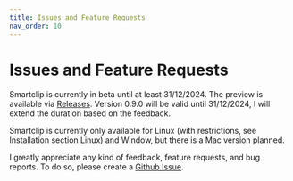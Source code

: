 ```yaml
---
title: Issues and Feature Requests
nav_order: 10
---
```

# Issues and Feature Requests

Smartclip is currently in beta until at least 31/12/2024. The preview is available via [Releases](https://github.com/muelphil/smartclip/releases/new). Version 0.9.0 will be valid until 31/12/2024, I will extend the duration based on the feedback.

Smartclip is currently only available for Linux (with restrictions, see Installation section Linux) and Window, but there is a Mac version planned.

I greatly appreciate any kind of feedback, feature requests, and bug reports. To do so, please create a [Github Issue](https://github.com/muelphil/smartclip/issues).